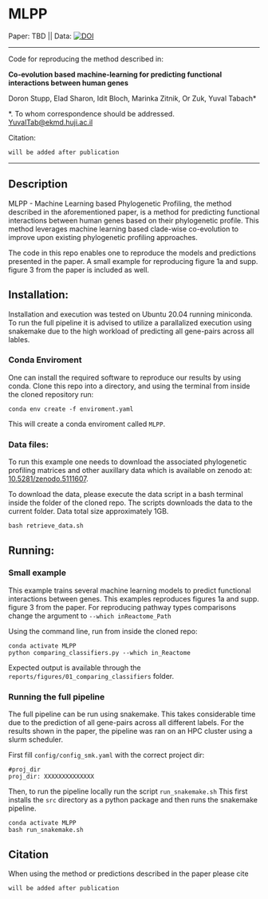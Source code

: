 # MLPP    

Paper: TBD || Data: [![DOI](https://zenodo.org/badge/DOI/10.5281/zenodo.5111607.svg)](https://doi.org/10.5281/zenodo.5111607)

---------

Code for reproducing the method described in:

**Co-evolution based machine-learning for predicting functional interactions between human genes**

Doron Stupp, Elad Sharon, Idit Bloch, Marinka Zitnik, Or Zuk, Yuval Tabach*

*. To whom correspondence should be addressed. YuvalTab@ekmd.huji.ac.il

Citation:
```{bibtex}
will be added after publication
```

----------------

## Description

MLPP - Machine Learning based Phylogenetic Profiling, the method described in the aforementioned paper, is a method for predicting functional interactions between human genes based on their phylogenetic profile. This method leverages machine learning based clade-wise co-evolution to improve upon existing phylogenetic profiling approaches. 

The code in this repo enables one to reproduce the models and predictions presented in the paper. A small example for reproducing figure 1a and supp. figure 3 from the paper is included as well. 

## Installation:

Installation and execution was tested on Ubuntu 20.04 running miniconda. To run the full pipeline it is advised to utilize a parallalized execution using snakemake due to the high workload of predicting all gene-pairs across all lables.

### Conda Enviroment

One can install the required software to reproduce our results by using conda. Clone this repo into a directory, and using the terminal from inside the cloned repository run:

```{bash}
conda env create -f enviroment.yaml
```

This will create a conda enviroment called `MLPP`.

### Data files:

To run this example one needs to download the associated phylogenetic profiling matrices and other auxillary data which is available on zenodo at: [10.5281/zenodo.5111607](https://doi.org/10.5281/zenodo.5111607). 

To download the data, please execute the data script in a bash terminal inside the folder of the cloned repo.
The scripts downloads the data to the current folder. Data total size approximately 1GB.

```{bash}
bash retrieve_data.sh
```

## Running:

### Small example
This example trains several machine learning models to predict functional interactions between genes. This examples reproduces figures 1a and supp. figure 3 from the paper.
For reproducing pathway types comparisons change the argument to `--which inReactome_Path`

Using the command line, run from inside the cloned repo:
```{bash}
conda activate MLPP
python comparing_classifiers.py --which in_Reactome
```

Expected output is available through the `reports/figures/01_comparing_classifiers` folder.

### Running the full pipeline
The full pipeline can be run using snakemake. This takes considerable time due to the prediction of all gene-pairs across all different labels. For the results shown in the paper, the pipeline was ran on an HPC cluster using a slurm scheduler.

First fill `config/config_smk.yaml` with the correct project dir:
```{yaml}
#proj_dir
proj_dir: XXXXXXXXXXXXXX
```

Then, to run the pipeline locally run the script `run_snakemake.sh`
This first installs the `src` directory as a python package and then runs the snakemake pipeline.

```{bash}
conda activate MLPP
bash run_snakemake.sh
```

## Citation

When using the method or predictions described in the paper please cite 
```{bibtex}
will be added after publication
```